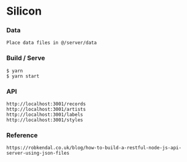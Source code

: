 # Silicon

### Data

```
Place data files in @/server/data
```

### Build / Serve

```
$ yarn
$ yarn start
```

### API 

```
http://localhost:3001/records
http://localhost:3001/artists
http://localhost:3001/labels
http://localhost:3001/styles
```

### Reference

```
https://robkendal.co.uk/blog/how-to-build-a-restful-node-js-api-server-using-json-files
```
